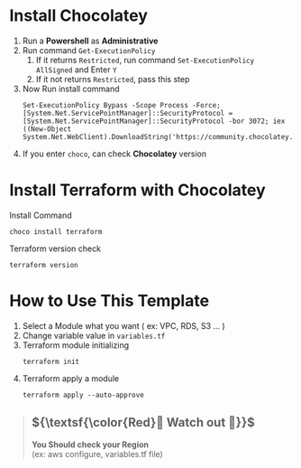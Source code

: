 # Install Chocolatey
1. Run a **Powershell** as **Administrative**
2. Run command `Get-ExecutionPolicy`
    1. If it returns `Restricted`, run command `Set-ExecutionPolicy AllSigned` and Enter `Y`
    2. If it not returns `Restricted`, pass this step
3. Now Run install command
    ```
    Set-ExecutionPolicy Bypass -Scope Process -Force; [System.Net.ServicePointManager]::SecurityProtocol = [System.Net.ServicePointManager]::SecurityProtocol -bor 3072; iex ((New-Object System.Net.WebClient).DownloadString('https://community.chocolatey.org/install.ps1'))
    ```
4. If you enter `choco`, can check **Chocolatey** version


# Install Terraform with Chocolatey
Install Command
```
choco install terraform
```
Terraform version check
```
terraform version
```


# How to Use This Template
1. Select a Module what you want ( ex: VPC, RDS, S3 ... )
2. Change variable value in `variables.tf`
3. Terraform module initializing
    ```
    terraform init
    ```
4. Terraform apply a module
    ```
    terraform apply --auto-approve
    ```



> ## ${\textsf{\color{Red}🚧 Watch out 🚧}}$
> **You Should check your Region**  
> (ex: aws configure, variables.tf file)